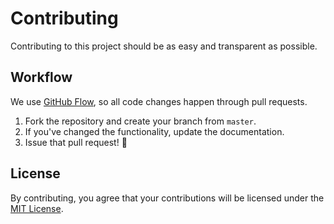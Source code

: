 # Contributing

Contributing to this project should be as easy and transparent as possible.

## Workflow

We use [GitHub Flow](https://guides.github.com/introduction/flow/), so all code changes happen through pull requests.

1.  Fork the repository and create your branch from `master`.
2.  If you've changed the functionality, update the documentation.
3.  Issue that pull request! :tada:

## License

By contributing, you agree that your contributions will be licensed under the [MIT License](https://choosealicense.com/licenses/mit/).